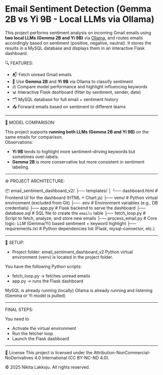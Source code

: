 # Email Sentiment Detection (Gemma 2B vs Yi 9B - Local LLMs via Ollama)

This project performs sentiment analysis on incoming Gmail emails using **two local LLMs (Gemma 2B and Yi 9B)** via [Ollama](https://ollama.com/), and routes emails accordingly based on sentiment (positive, negative, neutral). It stores the results in a MySQL database and displays them in an interactive Flask dashboard.


🔍 FEATURES: 

- 📬 Fetch unread Gmail emails
- 🧠 Use **Gemma 2B** and **Yi 9B** via Ollama to classify sentiment
- ⚖️ Compare model performance and highlight influencing keywords
- 📊 Interactive Flask dashboard (filter by sentiment, sender, date)
- 🗂 MySQL database for full email + sentiment history
- 📤 Forward emails based on sentiment to different teams

---------------

🧪 MODEL COMPARISON: 

This project supports **running both LLMs (Gemma 2B and Yi 9B)** on the same emails for comparison.  
Observations:
- **Yi 9B** tends to highlight more sentiment-driving keywords but sometimes over-labels.
- **Gemma 2B** is more conservative but more consistent in sentiment labeling.

---------------

⚙️ PROJECT ARCHITECTURE: 

📦 email_sentiment_dashboard_v2/
├── templates/
│   └── dashboard.html       # Frontend UI for the dashboard (HTML + Chart.js)
├── venv/                    # Python virtual environment (excluded from Git)
├── .env                     # Environment variables (e.g., DB credentials)
├── app.py                   # Flask backend to serve the dashboard
├── database.sql             # SQL file to create the `emails` table
├── fetch_loop.py            # Script to fetch, analyze, and store new emails
├── process_email.py         # Core logic: LLM (Gemma/Yi) based sentiment + keyword highlight
├── requirements.txt         # Python dependencies list (Flask, mysql-connector, etc.)


---------------

🧩 SETUP:


- Project folder: email_sentiment_dashboard_v2
Python virtual environment (venv) is located in the project folder.

You have the following Python scripts:
- fetch_loop.py → fetches unread emails
- app.py → runs the Flask dashboard

  
MySQL is already running (locally)
Ollama is already running and listening (Gemma or Yi model is pulled)

---------------

FINAL STEPS:

You need to
- Activate the virtual environment
- Run the fetcher loop
- Launch the Flask dashboard

---------------

📄 License
This project is licensed under the Attribution-NonCommercial-NoDerivatives 4.0 International (CC BY-NC-ND 4.0).

© 2025 Nikita Lakkoju. All rights reserved.
